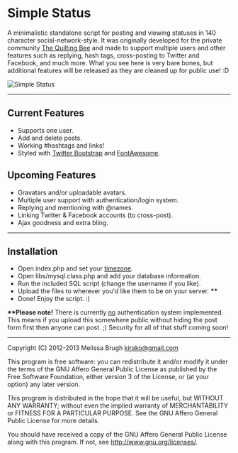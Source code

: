 <h1>Simple Status</h1>

<p>A minimalistic standalone script for posting and viewing statuses in 140 character social-network-style. It was originally developed for the private community <a href="http://theqbee.net" title="The Quilting Bee">The Quilting Bee</a> and made to support multiple users and other features such as replying, hash tags, cross-posting to Twitter and Facebook, and much more. What you see here is very bare bones, but additional features will be released as they are cleaned up for public use! :D</p>

![Simple Status](https://raw.github.com/kirako/simple-status/master/screenshot.jpg)

<hr />

<h2>Current Features</h2>
<ul>
	<li>Supports one user.</li>
	<li>Add and delete posts.</li>
	<li>Working #hashtags and links!</li>
	<li>Styled with <a href="http://twitter.github.com/bootstrap/" title="Twitter Bootstrap">Twitter Bootstrap</a> and <a href="http://fortawesome.github.com/Font-Awesome/" title="FontAwesome">FontAwesome</a>.</li>
</ul>

<h2>Upcoming Features</h2>
<ul>
	<li>Gravatars and/or uploadable avatars.</li>
	<li>Multiple user support with authentication/login system.</li>
	<li>Replying and mentioning with @names.</li>
	<li>Linking Twitter & Facebook accounts (to cross-post).</li>
	<li>Ajax goodness and extra bling.</li>
</ul>

<hr />

<h2>Installation</h2>
<ul>
	<li>Open index.php and set your <a href="http://us.php.net/manual/en/timezones.php">timezone</a>.</li>
	<li>Open libs/mysql.class.php and add your database information.</li>
	<li>Run the included SQL script (change the username if you like).</li>
	<li>Upload the files to wherever you'd like them to be on your server. <strong>**</strong></li>
	<li>Done! Enjoy the script. :)</li>
</ul>

<p><strong>**Please note!</strong> There is currently <ins>no</ins> authentication system implemented. This means if you upload this somewhere public without hiding the post form first then anyone can post. ;) Security for all of that stuff coming soon!</p>

<hr />

Copyright (C) 2012-2013 Melissa Brugh <kirako@gmail.com>

This program is free software: you can redistribute it and/or modify
it under the terms of the GNU Affero General Public License as
published by the Free Software Foundation, either version 3 of the
License, or (at your option) any later version.

This program is distributed in the hope that it will be useful,
but WITHOUT ANY WARRANTY; without even the implied warranty of
MERCHANTABILITY or FITNESS FOR A PARTICULAR PURPOSE.  See the
GNU Affero General Public License for more details.

You should have received a copy of the GNU Affero General Public License
along with this program.  If not, see <http://www.gnu.org/licenses/>.
